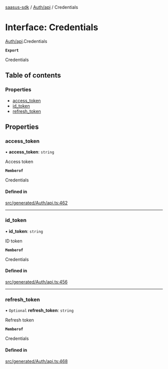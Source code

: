 [saasus-sdk](../README.md) / [Auth/api](../modules/Auth_api.md) / Credentials

# Interface: Credentials

[Auth/api](../modules/Auth_api.md).Credentials

**`Export`**

Credentials

## Table of contents

### Properties

- [access\_token](Auth_api.Credentials.md#access_token)
- [id\_token](Auth_api.Credentials.md#id_token)
- [refresh\_token](Auth_api.Credentials.md#refresh_token)

## Properties

### access\_token

• **access\_token**: `string`

Access token

**`Memberof`**

Credentials

#### Defined in

[src/generated/Auth/api.ts:462](https://github.com/saasus-platform/saasus-sdk-javascript/blob/6b95732/src/generated/Auth/api.ts#L462)

___

### id\_token

• **id\_token**: `string`

ID token

**`Memberof`**

Credentials

#### Defined in

[src/generated/Auth/api.ts:456](https://github.com/saasus-platform/saasus-sdk-javascript/blob/6b95732/src/generated/Auth/api.ts#L456)

___

### refresh\_token

• `Optional` **refresh\_token**: `string`

Refresh token

**`Memberof`**

Credentials

#### Defined in

[src/generated/Auth/api.ts:468](https://github.com/saasus-platform/saasus-sdk-javascript/blob/6b95732/src/generated/Auth/api.ts#L468)
